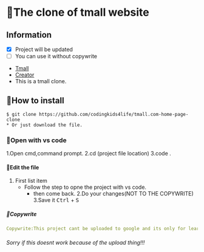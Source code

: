 # 🥁The clone of tmall website


## Information

- [x] Project will be updated
- [ ] You can use it without copywrite

* [Tmall](https://www.tmall.com/)
* [Creator](https://github.com/Starbors)
* This is a tmall clone.
## 🎺How to install
 ```
$ git clone https://github.com/codingkids4life/tmall.com-home-page-clone
* Or just download the file.
```
### 🎻Open with vs code
1.Open cmd,command prompt.
2.cd (project file location)
3.code .
#### 🚈Edit the file
1. First list item
   - Follow the step to opne the project with vs code.
     - then come back.
2.Do your changes(NOT TO THE COPYWRITE)
3.Save it <kbd>Ctrl</kbd> + <kbd>S</kbd> 
##### 🎁Copywrite
```yaml
Copywrite:This project cant be uploaded to google and its only for learning.website which do it will be reported.
```
###### Sorry if this doesnt work because of the upload thing!!!


